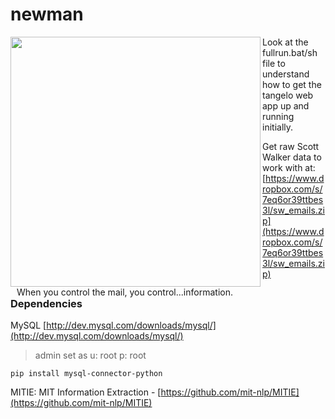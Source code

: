 # newman

<img src="http://www.seinfeldscripts.com/images/newman1.jpg" height="400" align="left" />
<div style="float:left;padding-left: 10px;">When you control the mail, you control...information.</div>


Look at the fullrun.bat/sh file to understand how to get the tangelo web app up and running initially.


Get raw Scott Walker data to work with at: [https://www.dropbox.com/s/7eq6or39ttbes3l/sw_emails.zip](https://www.dropbox.com/s/7eq6or39ttbes3l/sw_emails.zip)



<div style="clear:both;" />

<h3>Dependencies</h3>

MySQL
[http://dev.mysql.com/downloads/mysql/](http://dev.mysql.com/downloads/mysql/)
<br/>
> admin set as u: root p: root

```
pip install mysql-connector-python
```

MITIE: MIT Information Extraction - [https://github.com/mit-nlp/MITIE](https://github.com/mit-nlp/MITIE)
